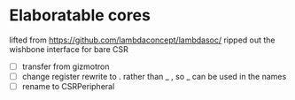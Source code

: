 # Elaboratable cores

 lifted from https://github.com/lambdaconcept/lambdasoc/
 ripped out the wishbone interface for bare CSR

- [ ] transfer from gizmotron
- [ ] change register rewrite to . rather than _ , so _ can  be used in the names
- [ ] rename to CSRPeripheral
